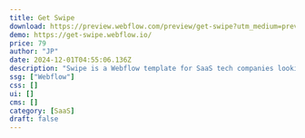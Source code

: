 ```yaml
---
title: Get Swipe
download: https://preview.webflow.com/preview/get-swipe?utm_medium=preview_link&utm_source=designer&utm_content=get-swipe&preview=b942f3c37e96fbdb462048a7683dd607&locale=en&workflow=preview
demo: https://get-swipe.webflow.io/
price: 79
author: "JP"
date: 2024-12-01T04:55:06.136Z
description: "Swipe is a Webflow template for SaaS tech companies looking to stand out. Its practical and versatile design attracts clients seeking exceptional visual businesses."
ssg: ["Webflow"]
css: []
ui: []
cms: []
category: [SaaS]
draft: false
---
```

